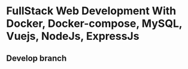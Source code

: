 # FullStack Web Development With Docker, Docker-compose, MySQL, Vuejs, NodeJs, ExpressJs
## Develop branch
